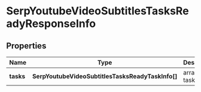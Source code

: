 # SerpYoutubeVideoSubtitlesTasksReadyResponseInfo

## Properties

| Name | Type | Description | Notes |
|------------ | ------------- | ------------- | -------------|
**tasks** | **SerpYoutubeVideoSubtitlesTasksReadyTaskInfo[]** | array of tasks |[optional]|